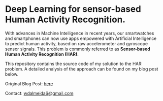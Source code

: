 # Deep Learning for sensor-based Human Activity Recognition.
With advances in Machine Intelligence in recent years, our smartwatches and smartphones can now use apps empowered with Artificial Intelligence to predict human activity, based on raw accelerometer and gyroscope sensor signals. This problem is commonly referred to as **Sensor-based Human Activity Recognition (HAR)**.

This repository contains the source code of my solution to the HAR problem. A detailed analysis of the approach can be found on my blog post below.

Original Blog Post: [here](https://medium.com/@wdalmeida6/deep-learning-for-sensor-based-human-activity-recognition-970ff47c6b6b)

Contact: wdalmeida6@gmail.com
#
